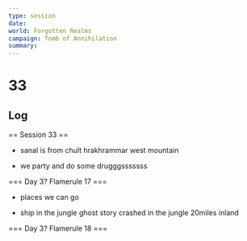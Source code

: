 ```yaml
---
type: session
date:
world: Forgotten Realms
campaign: Tomb of Annihilation
summary:
---
```


# 33

## Log
== Session 33 ==




* sanal is from chult hrakhrammar west mountain

* we party and do some drugggsssssss



=== Day 3? Flamerule 17 ===

* places we can go 

* ship in the jungle  ghost story crashed in the jungle 20miles inland


=== Day 3? Flamerule 18 ===
